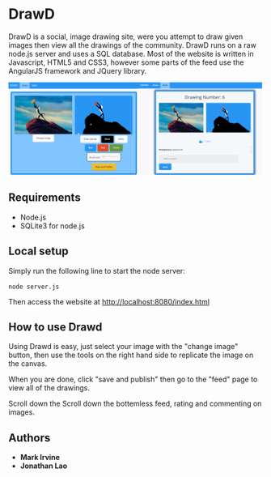 # DrawD
DrawD is a social, image drawing site, were you attempt to draw given images then view all the drawings of the community.
DrawD runs on a raw node.js server and uses a SQL database.
Most of the website is written in Javascript, HTML5 and CSS3, however some parts of the feed use the AngularJS framework and JQuery library.

![](readme-images/drawd3.png)

## Requirements

* Node.js
* SQLite3 for node.js

## Local setup

Simply run the following line to start the node server:
```
node server.js
```
Then access the website at [http://localhost:8080/index.html](http://localhost:8080/index.html)


## How to use Drawd
Using Drawd is easy, just select your image with the "change image" button, then use the tools on the right hand side to replicate the image on the canvas.

When you are done, click "save and publish" then go to the "feed" page to view all of the drawings.

Scroll down the Scroll down the bottemless feed, rating and commenting on images.

## Authors

* **Mark Irvine** 
* **Jonathan Lao**


